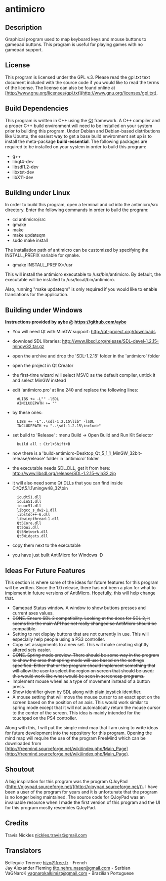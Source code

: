 # antimicro

## Description

Graphical program used to map keyboard keys and mouse buttons to gamepad buttons.
This program is useful for playing games with no gamepad support.

## License

This program is licensed under the GPL v.3. Please read the gpl.txt text document
included with the source code if you would like to read the terms of the license.
The license can also be found online at [http://www.gnu.org/licenses/gpl.txt](http://www.gnu.org/licenses/gpl.txt).


## Build Dependencies

This program is written in C++ using the [Qt](http://qt-project.org/)
framework. A C++ compiler and a proper C++ build environment will need to be
installed on your system prior to building this program. Under Debian and
Debian-based distributions like Ubuntu, the
easiest way to get a base build environment set up is to install the
meta-package **build-essential**. The following packages are required to be
installed on your system in order to build this program:

* g++
* libqt4-dev
* libsdl1.2-dev
* libxtst-dev
* libX11-dev


## Building under Linux

In order to build this program, open a terminal and cd into the antimicro/src
directory. Enter the following commands in order to build the program:

* cd antimicro/src
* qmake
* make
* make updateqm
* sudo make install

The installation path of antimicro can be customized by specifying the
INSTALL_PREFIX variable for qmake.

* qmake INSTALL_PREFIX=/usr

This will install the antimicro executable to /usr/bin/antimicro.
By default, the executable will be installed to /usr/local/bin/antimicro.

Also, running "make updateqm" is only required if you would like to enable
translations for the application.

## Building under Windows

**Instructions provided by aybe @ https://github.com/aybe**

* You will need Qt with MinGW support: http://qt-project.org/downloads

* download SDL libraries: http://www.libsdl.org/release/SDL-devel-1.2.15-mingw32.tar.gz

* open the archive and drop the 'SDL-1.2.15' folder in the 'antimicro' folder

* open the project in Qt Creator

* the first-time wizard will select MSVC as the default compiler, untick it and select MinGW instead

* edit 'antimicro.pro' at line 240 and replace the following lines:

        #LIBS += -L"" -lSDL
        #INCLUDEPATH += ""

* by these ones:

        LIBS += -L"..\sdl-1.2.15\lib" -lSDL
        INCLUDEPATH += "..\sdl-1.2.15\include"

* set build to 'Release' : menu Build -> Open Build and Run Kit Selector

        build all : Ctrl+Shift+B

* now there is a 'build-antimicro-Desktop_Qt_5_1_1_MinGW_32bit-release/release' folder in 'antimicro' folder

* the executable needs SDL.DLL, get it from here: http://www.libsdl.org/release/SDL-1.2.15-win32.zip

* it will also need some Qt DLLs that you can find inside C:\Qt\5.1.1\mingw48_32\bin

        icudt51.dll
        icuin51.dll
        icuuc51.dll
        libgcc_s_dw2-1.dll
        libstdc++-6.dll
        libwinpthread-1.dll
        Qt5Core.dll
        Qt5Gui.dll
        Qt5Network.dll
        Qt5Widgets.dll

* copy them next to the executable

* you have just built AntiMicro for Windows :D


## Ideas For Future Features

This section is where some of the ideas for future features
for this program will be written. Since the 1.0 release,
there has not been a plan for what to implement in future
versions of AntiMicro. Hopefully, this will help change that.

* Gamepad Status window. A window to show buttons presses and current axes values.
* ~~DONE. Ensure SDL 2 compatibility. Looking at the docs for SDL 2, it seems
like the main API has not really changed so AntiMicro should be compatible.~~
* Setting to not display buttons that are not currently in use.
This will especially help people using a PS3 controller.
* Copy set assignments to a new set. This will make creating
slightly altered sets easier.
* ~~DONE. Spring mode preview. There should be some way in the program
to show the area that spring mode will use based on the settings
specified. Either that or the program should implement something
that will allow the user to select the region on screen that
should be used; this would work like what would be seen in
screencap programs.~~
* Implement mouse wheel as a type of movement instead of a button press.
* Show identifier given by SDL along with plain joystick identifier.
* A mouse setting that will move the mouse cursor to an exact spot on the
screen based on the position of an axis. This would work similar to spring
mode except that it will not automatically return the mouse cursor
to the center of the screen. This idea is mainly intended for the touchpad
on the PS4 controller.

Along with this, I will put the simple mind map that I am using to
write ideas for future development into the repository for this
program. Opening the mind map will require the use of the program
FreeMind which can be downloaded from
[http://freemind.sourceforge.net/wiki/index.php/Main_Page](http://freemind.sourceforge.net/wiki/index.php/Main_Page).

## Shoutout

A big inspiration for this program was the program QJoyPad
([http://qjoypad.sourceforge.net/](http://qjoypad.sourceforge.net/)).
I have been a user of the program for years and it is unfortunate that the
program is no longer being maintained. The source code for QJoyPad was an
invaluable resource when I made the first version of this program and the UI
for this program mostly resembles QJoyPad.

## Credits

Travis Nickles <nickles.travis@gmail.com>

## Translators

Belleguic Terence <hizo@free.fr> - French  
Jay Alexander Fleming <tito.nehru.naser@gmail.com> - Serbian  
VaGNaroK <vagnarokalkimist@gmail.com> - Brazilian Portuguese
 
